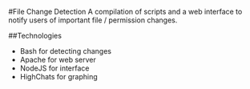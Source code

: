 #File Change Detection
A compilation of scripts and a web interface to notify users of important file / permission changes.

##Technologies
- Bash for detecting changes
- Apache for web server
- NodeJS for interface
- HighChats for graphing

